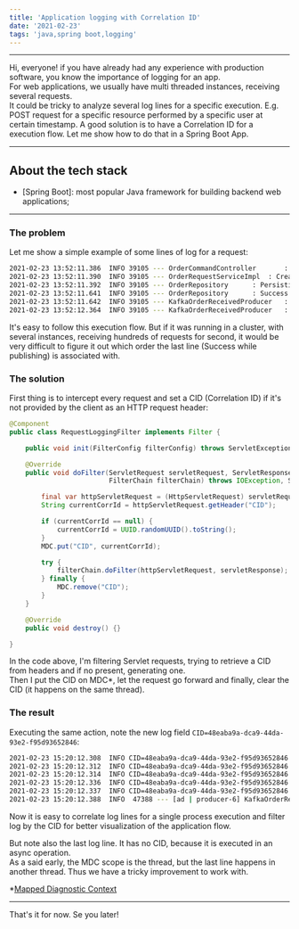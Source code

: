 ```yaml
---
title: 'Application logging with Correlation ID'
date: '2021-02-23'
tags: 'java,spring boot,logging'
---
```


---
Hi, everyone!
if you have already had any experience with production software, you know the importance of logging for an app.  
For web applications, we usually have multi threaded instances, receiving several requests.  
It could be tricky to analyze several log lines for a specific execution. E.g. POST request for a specific resource performed by a specific user at certain timestamp.
A good solution is to have a Correlation ID for a execution flow.
Let me show how to do that in a Spring Boot App.

---

## About the tech stack
- [Spring Boot]: most popular Java framework for building backend web applications;

---

### The problem
Let me show a simple example of some lines of log for a request:
```bash
2021-02-23 13:52:11.386  INFO 39105 --- OrderCommandController       : Receiving HTTP POST with body CreateOrderDTO[customerName=string, products=[ProductDTO[sku=0, name=string, price=0.0]], payment=PaymentDTO[paymentMethod=CREDIT]]
2021-02-23 13:52:11.390  INFO 39105 --- OrderRequestServiceImpl  : Creating order: CreateOrderDTO[customerName=string, products=[ProductDTO[sku=0, name=string, price=0.0]], payment=PaymentDTO[paymentMethod=CREDIT]]
2021-02-23 13:52:11.392  INFO 39105 --- OrderRepository      : Persisting Order(id=8e6dd1ad-8f9e-4002-9f4b-4faceb2a2b5e, customerName=string, products=[Product(sku=0, name=string, price=0.0)], payment=Payment(paymentMethod=CREDIT))
2021-02-23 13:52:11.641  INFO 39105 --- OrderRepository      : Success while persisting
2021-02-23 13:52:11.642  INFO 39105 --- KafkaOrderReceivedProducer   : Publishing event OrderReceivedEventDTO(id=8e6dd1ad-8f9e-4002-9f4b-4faceb2a2b5e, customerName=string, products=[OrderReceivedEventDTO.Product(sku=0, name=string, price=0.0)], payment=OrderReceivedEventDTO.Payment(paymentMethod=CREDIT))
2021-02-23 13:52:12.364  INFO 39105 --- KafkaOrderReceivedProducer   : Success while publishing
```
It's easy to follow this execution flow. But if it was running in a cluster, with several instances, receiving hundreds of requests for second, it would be very difficult to figure it out which order the last line (Success while publishing) is associated with.

### The solution
First thing is to intercept every request and set a CID (Correlation ID) if it's not provided by the client as an HTTP request header:
```java
@Component
public class RequestLoggingFilter implements Filter {

    public void init(FilterConfig filterConfig) throws ServletException {}

    @Override
    public void doFilter(ServletRequest servletRequest, ServletResponse servletResponse,
                         FilterChain filterChain) throws IOException, ServletException {

        final var httpServletRequest = (HttpServletRequest) servletRequest;
        String currentCorrId = httpServletRequest.getHeader("CID");

        if (currentCorrId == null) {
            currentCorrId = UUID.randomUUID().toString();
        }
        MDC.put("CID", currentCorrId);

        try {
            filterChain.doFilter(httpServletRequest, servletResponse);
        } finally {
            MDC.remove("CID");
        }
    }

    @Override
    public void destroy() {}

}
```

In the code above, I'm filtering Servlet requests, trying to retrieve a CID from headers and if no present, generating one.  
Then I put the CID on MDC*, let the request go forward and finally, clear the CID (it happens on the same thread).

### The result
Executing the same action, note the new log field `CID=48eaba9a-dca9-44da-93e2-f95d93652846`:
```bash
2021-02-23 15:20:12.308  INFO CID=48eaba9a-dca9-44da-93e2-f95d93652846 47388 --- OrderCommandController       : Receiving HTTP POST with body CreateOrderDTO[customerName=string, products=[ProductDTO[sku=0, name=string, price=0.0]], payment=PaymentDTO[paymentMethod=CREDIT]]
2021-02-23 15:20:12.312  INFO CID=48eaba9a-dca9-44da-93e2-f95d93652846 47388 --- OrderRequestServiceImpl  : Creating order: CreateOrderDTO[customerName=string, products=[ProductDTO[sku=0, name=string, price=0.0]], payment=PaymentDTO[paymentMethod=CREDIT]]
2021-02-23 15:20:12.314  INFO CID=48eaba9a-dca9-44da-93e2-f95d93652846 47388 --- OrderRepository      : Persisting Order(id=0f14d935-c7e2-431e-8624-e1f359aa69ea, customerName=string, products=[Product(sku=0, name=string, price=0.0)], payment=Payment(paymentMethod=CREDIT))
2021-02-23 15:20:12.336  INFO CID=48eaba9a-dca9-44da-93e2-f95d93652846 47388 --- OrderRepository      : Success while persisting
2021-02-23 15:20:12.337  INFO CID=48eaba9a-dca9-44da-93e2-f95d93652846 47388 --- KafkaOrderReceivedProducer   : Publishing event OrderReceivedEventDTO(id=0f14d935-c7e2-431e-8624-e1f359aa69ea, customerName=string, products=[OrderReceivedEventDTO.Product(sku=0, name=string, price=0.0)], payment=OrderReceivedEventDTO.Payment(paymentMethod=CREDIT))
2021-02-23 15:20:12.388  INFO  47388 --- [ad | producer-6] KafkaOrderReceivedProducer   : Success while publishing
```
Now it is easy to correlate log lines for a single process execution and filter log by the CID for better visualization of the application flow.  

But note also the last log line. It has no CID, because it is executed in an async operation.  
As a said early, the MDC scope is the thread, but the last line happens in another thread. Thus we have a tricky improvement to work with.

*[Mapped Diagnostic Context](http://logback.qos.ch/manual/mdc.html)

---
That's it for now. Se you later!
